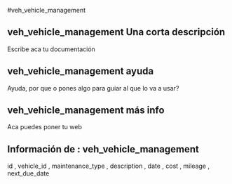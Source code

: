 #veh_vehicle_management
## veh_vehicle_management Una corta descripción
Escribe aca tu documentación

## veh_vehicle_management ayuda
Ayuda, por que o pones algo para guiar al que lo va a usar?

## veh_vehicle_management más info
Aca puedes poner tu web

## Información de : veh_vehicle_management 
id , 
  vehicle_id , 
  maintenance_type , 
  description , 
  date , 
  cost , 
  mileage , 
  next_due_date 
  